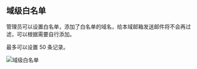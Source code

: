 ## 域级白名单

管理员可以设置白名单，添加了白名单的域名，给本域邮箱发送邮件将不会再过滤，可以根据需要自行添加。

最多可以设置 50 条记录。

![域级白名单](https://img1.jcloudcs.com/cn/image/jdcloud-mail/%E7%99%BD%E5%90%8D%E5%8D%95.png)
